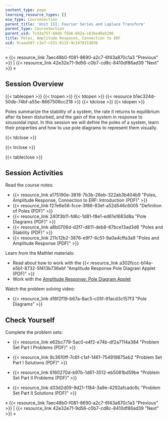 ```yaml
---
content_type: page
learning_resource_types: []
ocw_type: CourseSection
parent_title: 'Unit III: Fourier Series and Laplace Transform'
parent_type: CourseSection
parent_uid: 7c43a75f-68dd-f5b6-042a-c63be40a5296
title: Poles, Amplitude Response, Connection to ERF
uid: 9caaa587-c1e7-c531-0115-9c1470153038
---
```


« {{< resource_link 7aec48b0-f081-8690-a2c7-6f43a870c1a3 "Previous" >}} | {{< resource_link 42e32e71-9d56-c0b7-cd8c-8410df86ad39 "Next" >}} »

Session Overview
----------------

{{< tableopen >}}
{{< tropen >}}
{{< tdopen >}}
{{< resource b1ec324d-50db-74bf-a55e-8667506cc218 >}}
{{< tdclose >}}
{{< tdopen >}}


Poles summarize the stability of a system, the rate it returns to equilibrium after its been disturbed, and the gain of the system in response to sinusoidal input. In this session we will define the poles of a system, learn their properties and how to use pole diagrams to represent them visually.


{{< tdclose >}}

{{< trclose >}}

{{< tableclose >}}

Session Activities
------------------

Read the course notes:

*   {{< resource_link a175190e-3818-7b3b-26eb-322ab3b404b9 "Poles, Amplitude Response, Connection to ERF: Introduction (PDF)" >}}
*   {{< resource_link f27e6e56-fcce-3f86-83ef-a52d546c6005 "Definition of Poles (PDF)" >}}
*   {{< resource_link 240f3b11-fd6c-1d81-f8e1-ed61e1683d8a "Pole Diagrams (PDF)" >}}
*   {{< resource_link a8b0706d-d2f7-d811-deb8-67bce13ad3d6 "Poles and Stability (PDF)" >}}
*   {{< resource_link 211c12b2-3876-e9f7-6c51-9a0a4cffa3a9 "Poles and Amplitude Response (PDF)" >}}

Learn from the Mathlet materials:

*   Read about how to work with the {{< resource_link a302fccc-b14a-e5b1-8732-5f413b736ebf "Amplitude Response Pole Diagram Applet (PDF)" >}}
*   Work with the [Amplitude Response: Pole Diagram Applet](/ans7870/18/18.03SC/ampRespPoleDiagram.html "Open in a new window.")

Watch the problem solving video:

*   {{< resource_link d16f2f19-b67a-8ac5-c05f-91acd3c157f3 "Pole Diagrams" >}}

Check Yourself
--------------

Complete the problem sets:

*   {{< resource_link e62bc779-5ac0-e4f2-e74b-df2a7114a384 "Problem Set Part I Problems (PDF)" >}}
*   {{< resource_link 9c3610ff-7c6f-c1af-1461-754919875eb2 "Problem Set Part I Solutions (PDF)" >}}
  
*   {{< resource_link 6160270d-b97b-1d61-3512-eb5081bd59be "Problem Set Part II Problems (PDF)" >}}
*   {{< resource_link d33d2d09-9d21-1184-3a9e-4292afcadc6c "Problem Set Part II Solutions (PDF)" >}}

« {{< resource_link 7aec48b0-f081-8690-a2c7-6f43a870c1a3 "Previous" >}} | {{< resource_link 42e32e71-9d56-c0b7-cd8c-8410df86ad39 "Next" >}} »